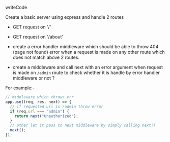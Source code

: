 writeCode

Create a basic server using express and handle 2 routes

- GET request on '/'

- GET request on '/about'

- create a error handler middleware which should be able to throw 404 (page not found) error when a request is made on any other route which does not match above 2 routes.


- create a middleware and call next with an error argument when request is made on `/admin` route to check whether it is handle by error handler middleware or not ?

For example:-

```js
// middleware which throws err
app.use((req, res, next) => {
  // if requested url is /admin throw error
  if (req.url === "admin") {
    return next("Unauthorized");
  }
  // other let it pass to next middleware by simply calling next()
  next();
});
```
